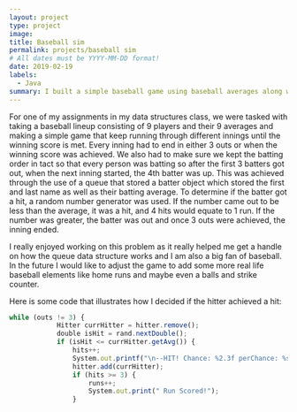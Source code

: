 ```yaml
---
layout: project
type: project
image: 
title: Baseball sim
permalink: projects/baseball sim
# All dates must be YYYY-MM-DD format!
date: 2019-02-19
labels:
  - Java
summary: I built a simple baseball game using baseball averages along with a random number generator and took a lineup using a queue
---
```




For one of my assignments in my data structures class, we were tasked with taking a baseball lineup consisting of 9 players and their 9 averages
and making a simple game that keep running through different innings until the winning score is met. Every inning had to end in either 3 outs or 
when the winning score was achieved. We also had to make sure we kept the batting order in tact so that every person was batting so after the first 
3 batters got out, when the next inning started, the 4th batter was up. This was achieved through the use of a queue that stored a batter object which
stored the first and last name as well as their batting average. To determine if the batter got a hit, a random number generator was used. If the number 
came out to be less than the average, it was a hit, and 4 hits would equate to 1 run. If the number was greater, the batter was out and once 3 outs were 
achieved, the inning ended.

I really enjoyed working on this problem as it really helped me get a handle on how the queue data structure works and I am also a big fan of baseball.
In the future I would like to adjust the game to add some more real life baseball elements like home runs and maybe even a balls and strike counter.

Here is some code that illustrates how I decided if the hitter achieved a hit:

```js
while (outs != 3) {
            Hitter currHitter = hitter.remove();
            double isHit = rand.nextDouble();
            if (isHit <= currHitter.getAvg()) {
                hits++;
                System.out.printf("\n--HIT! Chance: %2.3f perChance: %s Hitter %s ", isHit, currHitter.getAvg(), currHitter.getName());
                hitter.add(currHitter);
                if (hits >= 3) {
                    runs++;
                    System.out.print(" Run Scored!");
                }
```




